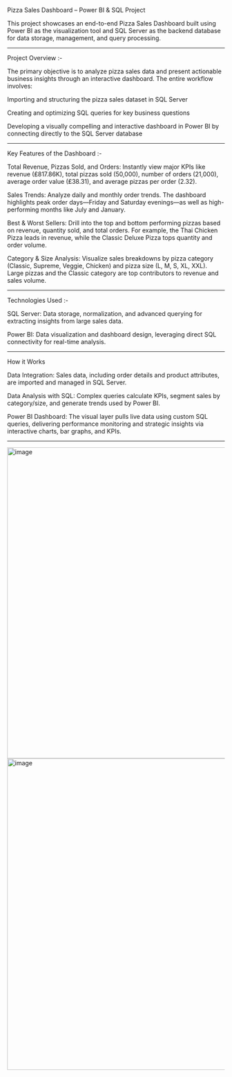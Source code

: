 Pizza Sales Dashboard  – Power BI & SQL Project

This project showcases an end-to-end Pizza Sales Dashboard built using Power BI as the visualization tool and SQL Server as the backend database for data storage, management, and query processing.
________________________________________________________________________________________________________________

Project Overview :- 

The primary objective is to analyze pizza sales data and present actionable business insights through an interactive dashboard. The entire workflow involves:

Importing and structuring the pizza sales dataset in SQL Server

Creating and optimizing SQL queries for key business questions

Developing a visually compelling and interactive dashboard in Power BI by connecting directly to the SQL Server database

________________________________________________________________________________________________________________

Key Features of the Dashboard :- 

Total Revenue, Pizzas Sold, and Orders: Instantly view major KPIs like revenue (₤817.86K), total pizzas sold (50,000), number of orders (21,000), average order value (₤38.31), and average pizzas per order (2.32).

Sales Trends: Analyze daily and monthly order trends. The dashboard highlights peak order days—Friday and Saturday evenings—as well as high-performing months like July and January.

Best & Worst Sellers: Drill into the top and bottom performing pizzas based on revenue, quantity sold, and total orders. For example, the Thai Chicken Pizza leads in revenue, while the Classic Deluxe Pizza tops quantity and order volume.

Category & Size Analysis: Visualize sales breakdowns by pizza category (Classic, Supreme, Veggie, Chicken) and pizza size (L, M, S, XL, XXL). Large pizzas and the Classic category are top contributors to revenue and sales volume.
________________________________________________________________________________________________________________

Technologies Used :- 

SQL Server: Data storage, normalization, and advanced querying for extracting insights from large sales data.

Power BI: Data visualization and dashboard design, leveraging direct SQL connectivity for real-time analysis.
________________________________________________________________________________________________________________

How it Works


Data Integration: Sales data, including order details and product attributes, are imported and managed in SQL Server.

Data Analysis with SQL: Complex queries calculate KPIs, segment sales by category/size, and generate trends used by Power BI.

Power BI Dashboard: The visual layer pulls live data using custom SQL queries, delivering performance monitoring and strategic insights via interactive charts, bar graphs, and KPIs.
________________________________________________________________________________________________________________

<img width="1281" height="720" alt="image" src="https://github.com/user-attachments/assets/5c58d5fb-ff76-4c80-9ac3-5fa0a2fabc8a" />

<img width="1282" height="721" alt="image" src="https://github.com/user-attachments/assets/643ce368-4a21-4607-b25b-69e05802a127" />
